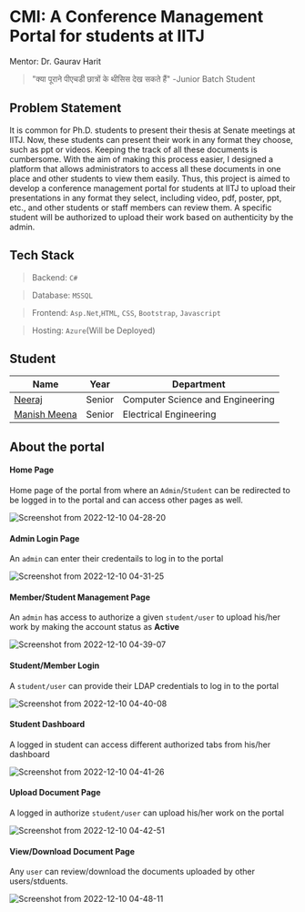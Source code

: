 # CMI: A Conference Management Portal for students at IITJ



Mentor: Dr. Gaurav Harit

> "क्या पूराने पीएचडी छात्रों के थीसिस देख सकते हैं"
>                                  -Junior Batch Student


## Problem Statement

It is common for Ph.D. students to present their thesis at Senate meetings at IITJ. Now, these students can present their work in any format they choose, such as ppt or videos. Keeping the track of all these documents is cumbersome. With the aim of making this process easier, I designed a platform that allows administrators to access all these documents in one place and other students to view them easily. 
Thus, this project is aimed to develop a conference management portal for students at IITJ to upload their presentations in any format they select, including video, pdf, poster, ppt, etc., and other students or staff members can review them. 
A specific student will be authorized to upload their work based on authenticity by the admin.


## Tech Stack

> Backend: `C#`

> Database: `MSSQL`

> Frontend: `Asp.Net`,`HTML`, `CSS`, `Bootstrap`, `Javascript`

> Hosting: `Azure`(Will be Deployed)

## Student

| Name                                               | Year      | Department                       |
| -------------------------------------------------- | --------- | -------------------------------- |
| [Neeraj](https://github.com/neeraj-2)              |Senior| Computer Science and Engineering |
| [Manish Meena](https://github.com/manish-44)              |Senior| Electrical Engineering |



## About the portal


#### Home Page

Home page of the portal from where an `Admin`/`Student` can be redirected to be logged in to the portal and can access other pages as well.

![Screenshot from 2022-12-10 04-28-20](https://user-images.githubusercontent.com/56186425/206811737-743f3de3-1475-44ea-a4c4-14abc96abf8b.png)


#### Admin Login Page


An `admin` can enter their credentails to log in to the portal

![Screenshot from 2022-12-10 04-31-25](https://user-images.githubusercontent.com/56186425/206811761-dff2bf87-42f8-4a47-ae50-ff2fc9eb920d.png)


#### Member/Student Management Page

An `admin` has access to authorize a given `student/user` to upload his/her work by making the account status as **Active**  

![Screenshot from 2022-12-10 04-39-07](https://user-images.githubusercontent.com/56186425/206811806-6c78680f-f563-4c12-80db-c9a2308af4f3.png)


#### Student/Member Login

A `student/user` can provide their LDAP credentials to log in to the portal   

![Screenshot from 2022-12-10 04-40-08](https://user-images.githubusercontent.com/56186425/206811914-d2236bd8-5c07-4629-a388-2828149cf8f0.png)


#### Student Dashboard

A logged in student can access different authorized tabs from his/her dashboard

![Screenshot from 2022-12-10 04-41-26](https://user-images.githubusercontent.com/56186425/206811937-663116bc-c877-44de-b920-04075917923f.png)


#### Upload Document Page

A logged in authorize `student/user` can upload his/her work on the portal

![Screenshot from 2022-12-10 04-42-51](https://user-images.githubusercontent.com/56186425/206811992-7d6337cb-edcf-429b-a801-22380042f81c.png)


#### View/Download Document Page

Any `user` can review/download the documents uploaded by other users/stduents. 

![Screenshot from 2022-12-10 04-48-11](https://user-images.githubusercontent.com/56186425/206812020-42928a79-c2b3-4534-99cd-469ad387f0af.png)




